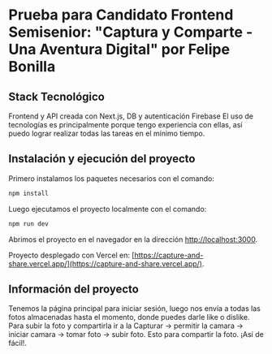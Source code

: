 # Prueba para Candidato Frontend Semisenior: "Captura y Comparte - Una Aventura Digital" por Felipe Bonilla

## Stack Tecnológico

Frontend y API creada con Next.js, DB y autenticación Firebase
El uso de tecnologías es principalmente porque tengo experiencia con ellas, así puedo lograr realizar todas las tareas en el mínimo tiempo.

## Instalación y ejecución del proyecto

Primero instalamos los paquetes necesarios con el comando:

```bash
npm install
```

Luego ejecutamos el proyecto localmente con el comando:

```bash
npm run dev
```

Abrimos el proyecto en el navegador en la dirección [http://localhost:3000](http://localhost:3000).

Proyecto desplegado con Vercel en: [https://capture-and-share.vercel.app/](https://capture-and-share.vercel.app/).

## Información del proyecto

Tenemos la página principal para iniciar sesión, luego nos envía a todas las fotos almacenadas hasta el momento, donde puedes darle like o dislike.
Para subir la foto y compartirla ir a la Capturar -> permitir la camara -> iniciar camara -> tomar foto -> subir foto. Esto para compartir la foto. ¡Así de fácil!.
